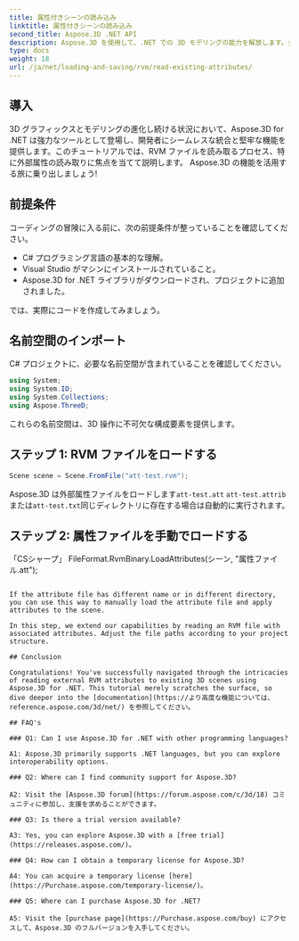 ```yaml
---
title: 属性付きシーンの読み込み
linktitle: 属性付きシーンの読み込み
second_title: Aspose.3D .NET API
description: Aspose.3D を使用して、.NET での 3D モデリングの能力を解放します。シーンを簡単にロード、保存、操作できます。無限の可能性の世界に飛び込みましょう。
type: docs
weight: 18
url: /ja/net/loading-and-saving/rvm/read-existing-attributes/
---
```

## 導入

3D グラフィックスとモデリングの進化し続ける状況において、Aspose.3D for .NET は強力なツールとして登場し、開発者にシームレスな統合と堅牢な機能を提供します。このチュートリアルでは、RVM ファイルを読み取るプロセス、特に外部属性の読み取りに焦点を当てて説明します。 Aspose.3D の機能を活用する旅に乗り出しましょう!

## 前提条件

コーディングの冒険に入る前に、次の前提条件が整っていることを確認してください。

- C# プログラミング言語の基本的な理解。
- Visual Studio がマシンにインストールされていること。
- Aspose.3D for .NET ライブラリがダウンロードされ、プロジェクトに追加されました。

では、実際にコードを作成してみましょう。

## 名前空間のインポート

C# プロジェクトに、必要な名前空間が含まれていることを確認してください。

```csharp
using System;
using System.IO;
using System.Collections;
using Aspose.ThreeD;
```

これらの名前空間は、3D 操作に不可欠な構成要素を提供します。



## ステップ 1: RVM ファイルをロードする
```csharp
Scene scene = Scene.FromFile("att-test.rvm");
```

Aspose.3D は外部属性ファイルをロードします`att-test.att` `att-test.attrib`または`att-test.txt`同じディレクトリに存在する場合は自動的に実行されます。


## ステップ 2: 属性ファイルを手動でロードする

「CSシャープ」
FileFormat.RvmBinary.LoadAttributes(シーン, "属性ファイル.att");
```

If the attribute file has different name or in different directory, you can use this way to manually load the attribute file and apply attributes to the scene.

In this step, we extend our capabilities by reading an RVM file with associated attributes. Adjust the file paths according to your project structure.

## Conclusion

Congratulations! You've successfully navigated through the intricacies of reading external RVM attributes to existing 3D scenes using Aspose.3D for .NET. This tutorial merely scratches the surface, so dive deeper into the [documentation](https://より高度な機能については、reference.aspose.com/3d/net/) を参照してください。

## FAQ's

### Q1: Can I use Aspose.3D for .NET with other programming languages?

A1: Aspose.3D primarily supports .NET languages, but you can explore interoperability options.

### Q2: Where can I find community support for Aspose.3D?

A2: Visit the [Aspose.3D forum](https://forum.aspose.com/c/3d/18) コミュニティに参加し、支援を求めることができます。

### Q3: Is there a trial version available?

A3: Yes, you can explore Aspose.3D with a [free trial](https://releases.aspose.com/)。

### Q4: How can I obtain a temporary license for Aspose.3D?

A4: You can acquire a temporary license [here](https://Purchase.aspose.com/temporary-license/)。

### Q5: Where can I purchase Aspose.3D for .NET?

A5: Visit the [purchase page](https://Purchase.aspose.com/buy) にアクセスして、Aspose.3D のフルバージョンを入手してください。